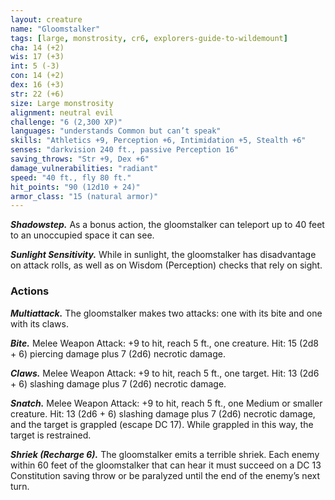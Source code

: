 ```yaml
---
layout: creature
name: "Gloomstalker"
tags: [large, monstrosity, cr6, explorers-guide-to-wildemount]
cha: 14 (+2)
wis: 17 (+3)
int: 5 (-3)
con: 14 (+2)
dex: 16 (+3)
str: 22 (+6)
size: Large monstrosity
alignment: neutral evil
challenge: "6 (2,300 XP)"
languages: "understands Common but can’t speak"
skills: "Athletics +9, Perception +6, Intimidation +5, Stealth +6"
senses: "darkvision 240 ft., passive Perception 16"
saving_throws: "Str +9, Dex +6"
damage_vulnerabilities: "radiant"
speed: "40 ft., fly 80 ft."
hit_points: "90 (12d10 + 24)"
armor_class: "15 (natural armor)"
---
```


***Shadowstep.*** As a bonus action, the gloomstalker can teleport up to 40 feet to an unoccupied space it can see.

***Sunlight Sensitivity.*** While in sunlight, the gloomstalker has disadvantage on attack rolls, as well as on Wisdom (Perception) checks that rely on sight.

### Actions

***Multiattack.*** The gloomstalker makes two attacks: one with its bite and one with its claws.

***Bite.*** Melee Weapon Attack: +9 to hit, reach 5 ft., one creature. Hit: 15 (2d8 + 6) piercing damage plus 7 (2d6) necrotic damage.

***Claws.*** Melee Weapon Attack: +9 to hit, reach 5 ft., one target. Hit: 13 (2d6 + 6) slashing damage plus 7 (2d6) necrotic damage.

***Snatch.*** Melee Weapon Attack: +9 to hit, reach 5 ft., one Medium or smaller creature. Hit: 13 (2d6 + 6) slashing damage plus 7 (2d6) necrotic damage, and the target is grappled (escape DC 17). While grappled in this way, the target is restrained.

***Shriek (Recharge 6).*** The gloomstalker emits a terrible shriek. Each enemy within 60 feet of the gloomstalker that can hear it must succeed on a DC 13 Constitution saving throw or be paralyzed until the end of the enemy’s next turn.

